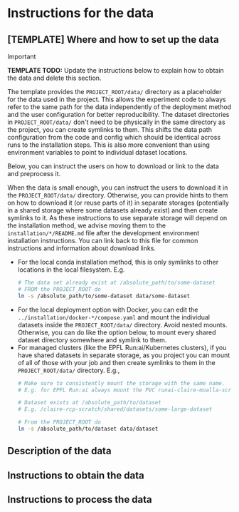 # Instructions for the data

## [TEMPLATE] Where and how to set up the data

> [!IMPORTANT]
> **TEMPLATE TODO:**
> Update the instructions below to explain how to obtain the data and delete this section.

The template provides the `PROJECT_ROOT/data/` directory as a placeholder for the data used in the project.
This allows the experiment code to always refer to the same path for the data independently of the deployment method
and the user configuration for better reproducibility.
The dataset directories in `PROJECT_ROOT/data/` don't need to be physically in the same directory
as the project, you can create symlinks to them.
This shifts the data path configuration from the code and config which should be identical across runs
to the installation steps.
This is also more convenient than using environment variables to point to individual dataset locations.

Below, you can instruct the users on how to download or link to the data and preprocess it.

When the data is small enough, you can instruct the users to download it in the `PROJECT_ROOT/data/` directory.
Otherwise, you can provide hints to them on how to download it (or reuse parts of it) in separate storages
(potentially in a shared storage where some datasets already exist) and then create symlinks to it.
As these instructions to use separate storage will depend on the installation method, we advise moving
them to the `installation/*/README.md` file after the development environment installation instructions.
You can link back to this file for common instructions and information about download links.

* For the local conda installation method, this is only symlinks to other locations in the local filesystem. E.g.
  ```bash
  # The data set already exist at /absolute_path/to/some-dataset
  # FROM the PROJECT_ROOT do
  ln -s /absolute_path/to/some-dataset data/some-dataset
  ```
* For the local deployment option with Docker, you can edit the `../installation/docker-*/compose.yaml` and
  mount the individual datasets inside the `PROJECT_ROOT/data/` directory. Avoid nested mounts.
  Otherwise, you can do like the option below, to mount every shared dataset directory somewhere and symlink to them.
* For managed clusters (like the EPFL Run:ai/Kubernetes clusters),
  if you have shared datasets in separate storage, as you project you can mount of all of those with your job
  and then create symlinks to them in the `PROJECT_ROOT/data/` directory. E.g.,
  ```bash
  # Make sure to consistently mount the storage with the same name.
  # E.g. for EPFL Run:ai always mount the PVC runai-claire-moalla-scratch to /claire-rcp-scratch

  # Dataset exists at /absolute_path/to/dataset
  # E.g. /claire-rcp-scratch/shared/datasets/some-large-dataset

  # From the PROJECT_ROOT do
  ln -s /absolute_path/to/dataset data/dataset
  ```

## Description of the data

## Instructions to obtain the data

## Instructions to process the data
